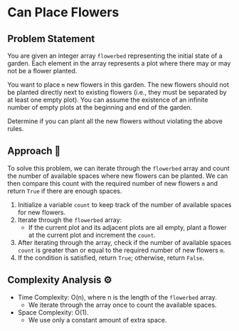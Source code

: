 # Can Place Flowers

## Problem Statement

You are given an integer array `flowerbed` representing the initial state of a garden. Each element in the array represents a plot where there may or may not be a flower planted.

You want to place `m` new flowers in this garden. The new flowers should not be planted directly next to existing flowers (i.e., they must be separated by at least one empty plot). You can assume the existence of an infinite number of empty plots at the beginning and end of the garden.

Determine if you can plant all the new flowers without violating the above rules.

## Approach 🌟

To solve this problem, we can iterate through the `flowerbed` array and count the number of available spaces where new flowers can be planted. We can then compare this count with the required number of new flowers `m` and return `True` if there are enough spaces.

1. Initialize a variable `count` to keep track of the number of available spaces for new flowers.
2. Iterate through the `flowerbed` array:
   - If the current plot and its adjacent plots are all empty, plant a flower at the current plot and increment the `count`.
3. After iterating through the array, check if the number of available spaces `count` is greater than or equal to the required number of new flowers `m`.
4. If the condition is satisfied, return `True`; otherwise, return `False`.

## Complexity Analysis ⚙️

- Time Complexity: O(n), where n is the length of the `flowerbed` array.
  - We iterate through the array once to count the available spaces.
- Space Complexity: O(1).
  - We use only a constant amount of extra space.
